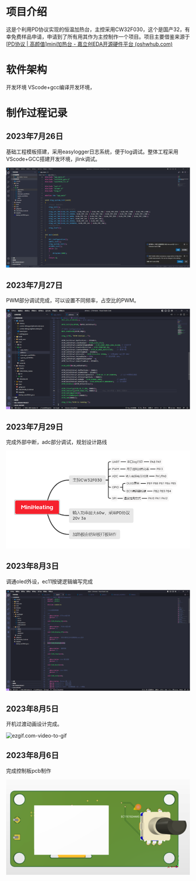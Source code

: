 # 项目介绍
这是个利用PD协议实现的恒温加热台，主控采用CW32F030，这个是国产32，有幸免费样品申请，申请到了所有用其作为主控制作一个项目。项目主要借鉴来源于[[PD协议 | 高颜值\]mini加热台 - 嘉立创EDA开源硬件平台 (oshwhub.com)](https://oshwhub.com/littleoandlittleq/bian-xie-jia-re-tai)

# 软件架构
开发环境 VScode+gcc编译开发环境，

# 制作过程记录

## 2023年7月26日

基础工程模板搭建，采用easylogger日志系统，便于log调试。整体工程采用VScode+GCC搭建开发环境，jlink调试。

![img](pic/1.png)

## 2023年7月27日

PWM部分调试完成，可以设置不同频率，占空比的PWM。

![1690470426680](pic/1690470426680.png)

## 2023年7月29日

完成外部中断，adc部分调试，规划设计路线

![1690989359742](pic/1690989359742.png)

## 2023年8月3日

调通oled外设，ec11按键逻辑编写完成

![1691070784430](pic/1691070784430.png)

## 2023年8月5日

开机过渡动画设计完成。

![ezgif.com-video-to-gif](pic/ezgif.com-video-to-gif.gif)

## 2023年8月6日

完成控制板pcb制作

![1691291462621](pic/1691291462621.png)
